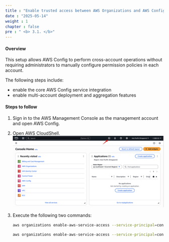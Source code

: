 ```yaml
---
title : "Enable trusted access between AWS Organizations and AWS Config"
date : "2025-05-14"
weight : 1
chapter : false
pre : " <b> 3.1. </b>"
---
```


#### Overview
This setup allows AWS Config to perform cross-account operations without requiring administrators to manually configure permission policies in each account.

The following steps include:

- enable the core AWS Config service integration
- enable multi-account deployment and aggregation features

#### Steps to follow

1. Sign in to the AWS Management Console as the management account and open AWS Config.

2. Open AWS CloudShell.
![Activate trusted access banner](/images/3.establish/001-cloudshell.png)

3. Execute the following two commands:

    ```bash
    aws organizations enable-aws-service-access --service-principal=config-multiaccountsetup.amazonaws.com
    ```

    ```bash
    aws organizations enable-aws-service-access --service-principal=config.amazonaws.com
    ```
